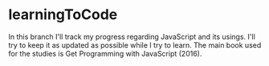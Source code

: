 # learningToCode
In this branch I'll track my progress regarding JavaScript and its usings. I'll try to keep it as updated as possible while I try to learn.
The main book used for the studies is Get Programming with JavaScript (2016).
